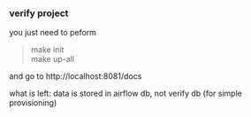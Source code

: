 ### verify project
you just need to peform
> make init  
> make up-all

and go to http://localhost:8081/docs

what is left:
data is stored in airflow db, not verify db 
(for simple provisioning)